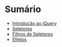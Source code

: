 # Sumário

- [Introdução ao jQuery](./introducao/README.md#introdução-ao-jquery)
- [Seletores](./seletores/README.md#seletores)
- [Filtros de Seletores](./filtros-de-seletores/README.md#filtros-de-seletores)
- [Efeitos](./efeitos/README.md#efeitos)
